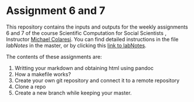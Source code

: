 # Assignment 6 and 7
This repository contains the inputs and outputs for the weekly assignments 6 and 7 of the course Scientific Computation for Social Scientists , Instructor [Michael Colaresi](https://github.com/colaresi).
You can find detailed instructions in the file _labNotes_ in the master, or by clicking this [link to labNotes](https://github.com/gonzalezrostani/Assignment-6/blob/master/labNotes.md). 

The contents of these assignments are: 

1. Writting your markdown and obtaining html using pandoc
2. How a makefile works?
3. Create your own git repository and connect it to a remote repository
4. Clone a repo
5. Create a new branch while keeping your master. 
